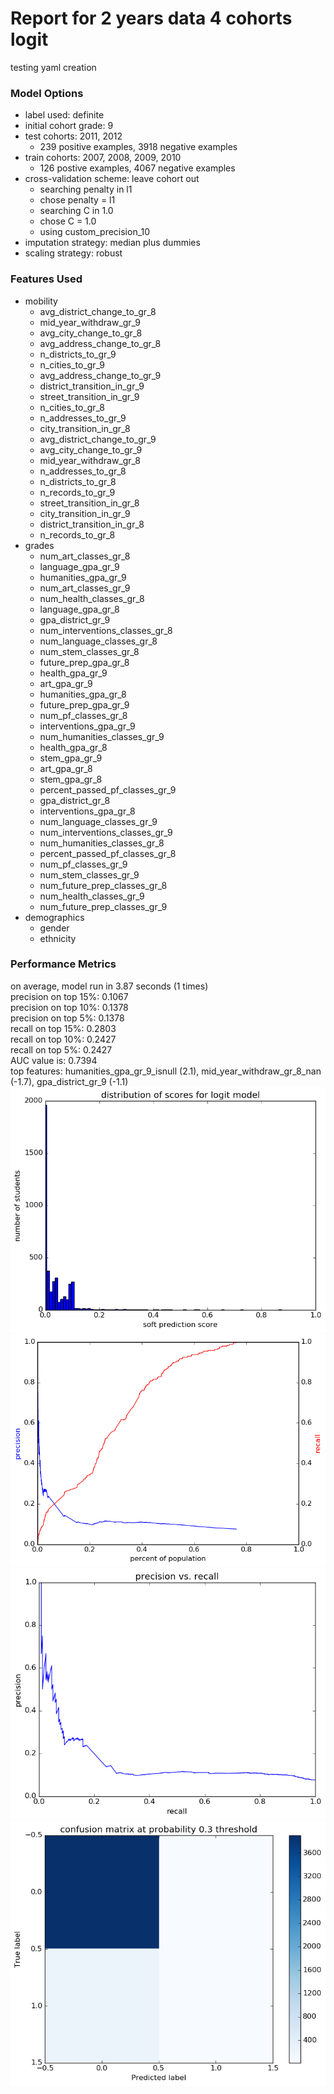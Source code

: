 # Report for 2 years data 4 cohorts logit
testing yaml creation

### Model Options
* label used: definite
* initial cohort grade: 9
* test cohorts: 2011, 2012
	 * 239 positive examples, 3918 negative examples
* train cohorts: 2007, 2008, 2009, 2010
	 * 126 postive examples, 4067 negative examples
* cross-validation scheme: leave cohort out
	 * searching penalty in l1
	 * chose penalty = l1
	 * searching C in 1.0
	 * chose C = 1.0
	 * using custom_precision_10
* imputation strategy: median plus dummies
* scaling strategy: robust

### Features Used
* mobility
	 * avg_district_change_to_gr_8
	 * mid_year_withdraw_gr_9
	 * avg_city_change_to_gr_8
	 * avg_address_change_to_gr_8
	 * n_districts_to_gr_9
	 * n_cities_to_gr_9
	 * avg_address_change_to_gr_9
	 * district_transition_in_gr_9
	 * street_transition_in_gr_9
	 * n_cities_to_gr_8
	 * n_addresses_to_gr_9
	 * city_transition_in_gr_8
	 * avg_district_change_to_gr_9
	 * avg_city_change_to_gr_9
	 * mid_year_withdraw_gr_8
	 * n_addresses_to_gr_8
	 * n_districts_to_gr_8
	 * n_records_to_gr_9
	 * street_transition_in_gr_8
	 * city_transition_in_gr_9
	 * district_transition_in_gr_8
	 * n_records_to_gr_8
* grades
	 * num_art_classes_gr_8
	 * language_gpa_gr_9
	 * humanities_gpa_gr_9
	 * num_art_classes_gr_9
	 * num_health_classes_gr_8
	 * language_gpa_gr_8
	 * gpa_district_gr_9
	 * num_interventions_classes_gr_8
	 * num_language_classes_gr_8
	 * num_stem_classes_gr_8
	 * future_prep_gpa_gr_8
	 * health_gpa_gr_9
	 * art_gpa_gr_9
	 * humanities_gpa_gr_8
	 * future_prep_gpa_gr_9
	 * num_pf_classes_gr_8
	 * interventions_gpa_gr_9
	 * num_humanities_classes_gr_9
	 * health_gpa_gr_8
	 * stem_gpa_gr_9
	 * art_gpa_gr_8
	 * stem_gpa_gr_8
	 * percent_passed_pf_classes_gr_9
	 * gpa_district_gr_8
	 * interventions_gpa_gr_8
	 * num_language_classes_gr_9
	 * num_interventions_classes_gr_9
	 * num_humanities_classes_gr_8
	 * percent_passed_pf_classes_gr_8
	 * num_pf_classes_gr_9
	 * num_stem_classes_gr_9
	 * num_future_prep_classes_gr_8
	 * num_health_classes_gr_9
	 * num_future_prep_classes_gr_9
* demographics
	 * gender
	 * ethnicity

### Performance Metrics
on average, model run in 3.87 seconds (1 times) <br/>precision on top 15%: 0.1067 <br/>precision on top 10%: 0.1378 <br/>precision on top 5%: 0.1378 <br/>recall on top 15%: 0.2803 <br/>recall on top 10%: 0.2427 <br/>recall on top 5%: 0.2427 <br/>AUC value is: 0.7394 <br/>top features: humanities_gpa_gr_9_isnull (2.1), mid_year_withdraw_gr_8_nan (-1.7), gpa_district_gr_9 (-1.1)
![2_years_data_4_cohorts_logit_score_dist.png](figs/2_years_data_4_cohorts_logit_score_dist.png)
![2_years_data_4_cohorts_logit_precision_recall_at_k.png](figs/2_years_data_4_cohorts_logit_precision_recall_at_k.png)
![2_years_data_4_cohorts_logit_pr_vs_threshold.png](figs/2_years_data_4_cohorts_logit_pr_vs_threshold.png)
![2_years_data_4_cohorts_logit_confusion_mat_0.3.png](figs/2_years_data_4_cohorts_logit_confusion_mat_0.3.png)

